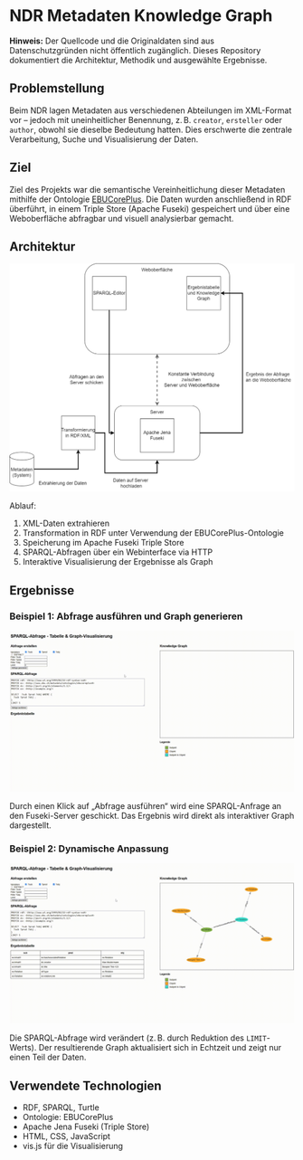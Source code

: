 # NDR Metadaten Knowledge Graph

**Hinweis:** Der Quellcode und die Originaldaten sind aus Datenschutzgründen nicht öffentlich zugänglich. Dieses Repository dokumentiert die Architektur, Methodik und ausgewählte Ergebnisse.

## Problemstellung

Beim NDR lagen Metadaten aus verschiedenen Abteilungen im XML-Format vor – jedoch mit uneinheitlicher Benennung, z. B. `creator`, `ersteller` oder `author`, obwohl sie dieselbe Bedeutung hatten. Dies erschwerte die zentrale Verarbeitung, Suche und Visualisierung der Daten.

## Ziel

Ziel des Projekts war die semantische Vereinheitlichung dieser Metadaten mithilfe der Ontologie [EBUCorePlus](https://www.ebu.ch/metadata/ontologies/ebucore/). Die Daten wurden anschließend in RDF überführt, in einem Triple Store (Apache Fuseki) gespeichert und über eine Weboberfläche abfragbar und visuell analysierbar gemacht.

## Architektur

![Architekturdiagramm](docs/screenshots/DieArchitektur.png)

Ablauf:

1. XML-Daten extrahieren
2. Transformation in RDF unter Verwendung der EBUCorePlus-Ontologie
3. Speicherung im Apache Fuseki Triple Store
4. SPARQL-Abfragen über ein Webinterface via HTTP
5. Interaktive Visualisierung der Ergebnisse als Graph

## Ergebnisse

### Beispiel 1: Abfrage ausführen und Graph generieren

![SPARQL-Interface](docs/screenshots/gif1.gif)

Durch einen Klick auf „Abfrage ausführen“ wird eine SPARQL-Anfrage an den Fuseki-Server geschickt. Das Ergebnis wird direkt als interaktiver Graph dargestellt.

### Beispiel 2: Dynamische Anpassung

![Graph-Interaktion](docs/screenshots/gif2.gif)

Die SPARQL-Abfrage wird verändert (z. B. durch Reduktion des `LIMIT`-Werts). Der resultierende Graph aktualisiert sich in Echtzeit und zeigt nur einen Teil der Daten.

## Verwendete Technologien

- RDF, SPARQL, Turtle
- Ontologie: EBUCorePlus
- Apache Jena Fuseki (Triple Store)
- HTML, CSS, JavaScript
- vis.js für die Visualisierung
